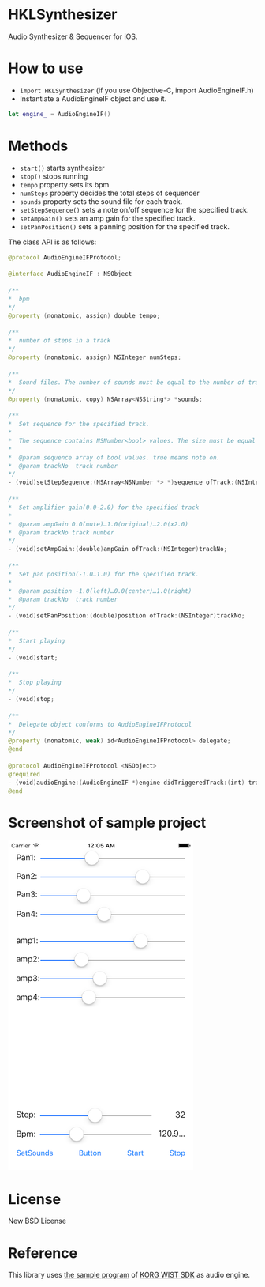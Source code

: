 # HKLSynthesizer

Audio Synthesizer & Sequencer for iOS.

# How to use

- `import HKLSynthesizer` (if you use Objective-C, import AudioEngineIF.h)
- Instantiate a AudioEngineIF object and use it.

```swift
let engine_ = AudioEngineIF()
```

# Methods

- `start()` starts synthesizer
- `stop()` stops running
- `tempo` property sets its bpm
- `numSteps` property decides the total steps of sequencer
- `sounds` property sets the sound file for each track.
- `setStepSequence()` sets a note on/off sequence for the specified track.
- `setAmpGain()` sets an amp gain for the specified track.
- `setPanPosition()` sets a panning position for the specified track.

The class API is as follows:

```swift
@protocol AudioEngineIFProtocol;

@interface AudioEngineIF : NSObject

/**
*  bpm
*/
@property (nonatomic, assign) double tempo;

/**
*  number of steps in a track
*/
@property (nonatomic, assign) NSInteger numSteps;

/**
*  Sound files. The number of sounds must be equal to the number of tracks
*/
@property (nonatomic, copy) NSArray<NSString*> *sounds;

/**
*  Set sequence for the specified track.
*
*  The sequence contains NSNumber<bool> values. The size must be equal to numSteps property.
*
*  @param sequence array of bool values. true means note on.
*  @param trackNo  track number
*/
- (void)setStepSequence:(NSArray<NSNumber *> *)sequence ofTrack:(NSInteger)trackNo;

/**
*  Set amplifier gain(0.0-2.0) for the specified track
*
*  @param ampGain 0.0(mute)…1.0(original)…2.0(x2.0)
*  @param trackNo track number
*/
- (void)setAmpGain:(double)ampGain ofTrack:(NSInteger)trackNo;

/**
*  Set pan position(-1.0…1.0) for the specified track.
*
*  @param position -1.0(left)…0.0(center)…1.0(right)
*  @param trackNo  track number
*/
- (void)setPanPosition:(double)position ofTrack:(NSInteger)trackNo;

/**
*  Start playing
*/
- (void)start;

/**
*  Stop playing
*/
- (void)stop;

/**
*  Delegate object conforms to AudioEngineIFProtocol
*/
@property (nonatomic, weak) id<AudioEngineIFProtocol> delegate;
@end

@protocol AudioEngineIFProtocol <NSObject>
@required
- (void)audioEngine:(AudioEngineIF *)engine didTriggeredTrack:(int) trackNo step:(int)stepNo atTime:(uint64_t)absoluteTime;
@end
```
# Screenshot of sample project

![screenshot](images/screenshot_0.png)

# License

New BSD License

# Reference

This library uses [the sample program](https://code.google.com/p/korg-wist-sdk/) of [KORG WIST SDK](http://www.korguser.net/wist/) as audio engine.
